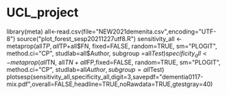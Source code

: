 # UCL_project
library(meta)
all<-read.csv(file="NEW2021demenita.csv",encoding="UTF-8")
source("plot_forest_sesp20211227utf8.R")
sensitivity_all <- metaprop(all$TP, all$TP+all$FN, fixed=FALSE, random=TRUE, sm="PLOGIT", method.ci="CP", studlab=all$Author, subgroup =all$Test)
specificity_all <- metaprop(all$TN, all$TN+all$FP,fixed=FALSE, random=TRUE, sm="PLOGIT", method.ci="CP", studlab=all$Author, subgroup=all$Test)
plotsesp(sensitivity_all,specificity_all,digit=3,savepdf="dementia0117-mix.pdf",overall=FALSE,headline=TRUE,noRawdata=TRUE,gtestgray=40)
